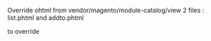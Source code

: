 Override ohtml from vendor/magento/module-catalog/view 
2 files :
list.phtml and addto.phtml


to override 
